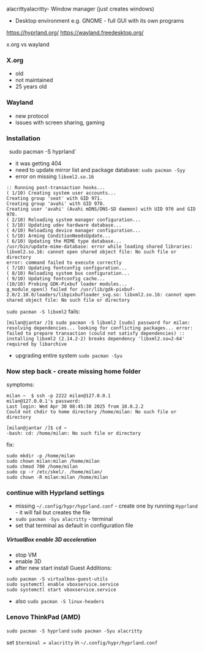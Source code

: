 alacrittyalacritty- Window manager (just creates windows)
- Desktop environment e.g. GNOME - full GUI with its own programs 

https://hyprland.org/
https://wayland.freedesktop.org/

x.org vs wayland

### X.org
- old
- not maintained
- 25 years old

### Wayland

- new protocol
- issues with screen sharing, gaming

### Installation
`
`sudo pacman -S hyprland`

- it was getting 404
- need to update mirror list and package database: `sudo pacman -Syy`
- error on missing `libxml2.so.16`

```
:: Running post-transaction hooks...
( 1/10) Creating system user accounts...
Creating group 'seat' with GID 971.
Creating group 'avahi' with GID 970.
Creating user 'avahi' (Avahi mDNS/DNS-SD daemon) with UID 970 and GID 970.
( 2/10) Reloading system manager configuration...
( 3/10) Updating udev hardware database...
( 4/10) Reloading device manager configuration...
( 5/10) Arming ConditionNeedsUpdate...
( 6/10) Updating the MIME type database...
/usr/bin/update-mime-database: error while loading shared libraries: libxml2.so.16: cannot open shared object file: No such file or directory
error: command failed to execute correctly
( 7/10) Updating fontconfig configuration...
( 8/10) Reloading system bus configuration...
( 9/10) Updating fontconfig cache...
(10/10) Probing GDK-Pixbuf loader modules...
g_module_open() failed for /usr/lib/gdk-pixbuf-2.0/2.10.0/loaders/libpixbufloader_svg.so: libxml2.so.16: cannot open shared object file: No such file or directory
```


`sudo pacman -S libxml2` fails:

```
[milan@jantar /]$ sudo pacman -S libxml2 [sudo] password for milan: resolving dependencies... looking for conflicting packages... error: failed to prepare transaction (could not satisfy dependencies) :: installing libxml2 (2.14.2-2) breaks dependency 'libxml2.so=2-64' required by libarchive
```
- upgrading entire system `sudo pacman -Syu`


### Now step back - create missing home folder

symptoms:

```
milan ~  $ ssh -p 2222 milan@127.0.0.1
milan@127.0.0.1's password:
Last login: Wed Apr 30 08:45:30 2025 from 10.0.2.2
Could not chdir to home directory /home/milan: No such file or directory
```

```
[milan@jantar /]$ cd ~
-bash: cd: /home/milan: No such file or directory
```

fix:

```
sudo mkdir -p /home/milan 
sudo chown milan:milan /home/milan
sudo chmod 700 /home/milan
sudo cp -r /etc/skel/. /home/milan/
sudo chown -R milan:milan /home/milan
```


### continue with Hyprland settings

- missing `~/.config/hypr/hyprland.conf` - create one by running `Hyprland` - it will fail but creates the file
- `sudo pacman -Syu alacritty` - terminal
- set that terminal as default in configuration file
##### VirtualBox enable 3D acceleration

- stop VM
- enable 3D
- after new start install Guest Additions:
  
```
sudo pacman -S virtualbox-guest-utils
sudo systemctl enable vboxservice.service
sudo systemctl start vboxservice.service
```
- also `sudo pacman -S linux-headers`


### Lenovo ThinkPad (AMD)

`sudo pacman -S hyprland`
`sudo pacman -Syu alacritty`

set `$terminal = alacritty` in `~/.config/hypr/hyprland.conf`

